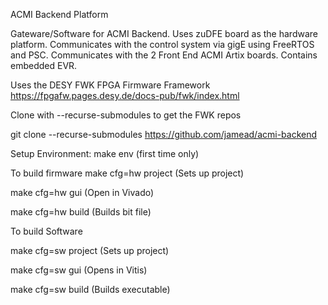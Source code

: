 ACMI Backend Platform 

Gateware/Software for ACMI Backend.  Uses zuDFE board as the hardware platform.   Communicates with the control system via gigE using FreeRTOS and PSC.  Communicates with the 2 Front End ACMI Artix boards.  Contains embedded EVR.

Uses the DESY FWK FPGA Firmware Framework https://fpgafw.pages.desy.de/docs-pub/fwk/index.html

Clone with --recurse-submodules to get the FWK repos

git clone --recurse-submodules https://github.com/jamead/acmi-backend

Setup Environment: make env (first time only)

To build firmware make cfg=hw project (Sets up project)

make cfg=hw gui (Open in Vivado)

make cfg=hw build (Builds bit file)

To build Software

make cfg=sw project (Sets up project)

make cfg=sw gui (Opens in Vitis)

make cfg=sw build (Builds executable)

